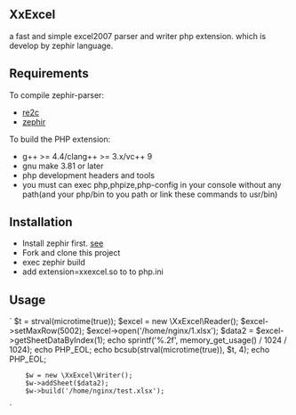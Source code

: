 XxExcel
---------
a fast and simple excel2007 parser and writer php extension. which is develop by zephir language.

Requirements
------------

To compile zephir-parser:

* [re2c](http://re2c.org/)
* [zephir](https://github.com/phalcon/zephir)

To build the PHP extension:

* g++ >= 4.4/clang++ >= 3.x/vc++ 9
* gnu make 3.81 or later
* php development headers and tools
* you must can exec php,phpize,php-config in your console without any path(and your php/bin to you path or link these commands to usr/bin)

Installation
------------

* Install zephir first. [see](https://github.com/phalcon/zephir)
* Fork and clone this project
* exec zephir build
* add extension=xxexcel.so to to php.ini

Usage
------------

`
        $t     = strval(microtime(true));
        $excel = new \XxExcel\Reader();
        $excel->setMaxRow(5002);
        $excel->open('/home/nginx/1.xlsx');
        $data2 = $excel->getSheetDataByIndex(1);
        echo sprintf('%.2f', memory_get_usage() / 1024 / 1024);
        echo PHP_EOL;
        echo bcsub(strval(microtime(true)), $t, 4);
        echo PHP_EOL;


        $w = new \XxExcel\Writer();
        $w->addSheet($data2);
        $w->build('/home/nginx/test.xlsx');

`
